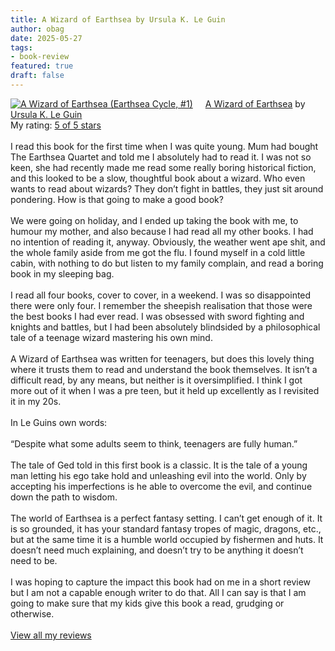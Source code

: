 ```yaml
---
title: A Wizard of Earthsea by Ursula K. Le Guin
author: obag
date: 2025-05-27
tags:
- book-review
featured: true
draft: false 
---
```


<a href="https://www.goodreads.com/book/show/13642.A_Wizard_of_Earthsea" style="float: left; padding-right: 20px"><img border="0" alt="A Wizard of Earthsea (Earthsea Cycle, #1)" src="https://i.gr-assets.com/images/S/compressed.photo.goodreads.com/books/1353424536l/13642._SX98_.jpg" /></a><a href="https://www.goodreads.com/book/show/13642.A_Wizard_of_Earthsea">A Wizard of Earthsea</a> by <a href="https://www.goodreads.com/author/show/874602.Ursula_K_Le_Guin">Ursula K. Le Guin</a><br/>
My rating: <a href="https://www.goodreads.com/review/show/7594509865">5 of 5 stars</a><br /><br />
I read this book for the first time when I was quite young. Mum had bought The Earthsea Quartet and told me I absolutely had to read it. I was not so keen, she had recently made me read some really boring historical fiction, and this looked to be a slow, thoughtful book about a wizard. Who even wants to read about wizards? They don’t fight in battles, they just sit around pondering. How is that going to make a good book?<br /><br />We were going on holiday, and I ended up taking the book with me, to humour my mother, and also because I had read all my other books. I had no intention of reading it, anyway. Obviously, the weather went ape shit, and the whole family aside from me got the flu. I found myself in a cold little cabin, with nothing to do but listen to my family complain, and read a boring book in my sleeping bag.<br /><br />I read all four books, cover to cover, in a weekend. I was so disappointed there were only four. I remember the sheepish realisation that those were the best books I had ever read. I was obsessed with sword fighting and knights and battles, but I had been absolutely blindsided by a philosophical tale of a teenage wizard mastering his own mind.<br /><br />A Wizard of Earthsea was written for teenagers, but does this lovely thing where it trusts them to read and understand the book themselves. It isn’t a difficult read, by any means, but neither is it oversimplified. I think I got more out of it when I was a pre teen, but it held up excellently as I revisited it in my 20s.<br /><br />In Le Guins own words:<br /><br />“Despite what some adults seem to think, teenagers are fully human.”<br /><br />The tale of Ged told in this first book is a classic. It is the tale of a young man letting his ego take hold and unleashing evil into the world. Only by accepting his imperfections is he able to overcome the evil, and continue down the path to wisdom.<br /><br />The world of Earthsea is a perfect fantasy setting. I can’t get enough of it. It is so grounded, it has your standard fantasy tropes of magic, dragons, etc., but at the same time it is a humble world occupied by fishermen and huts. It doesn’t need much explaining, and doesn’t try to be anything it doesn’t need to be.<br /><br />I was hoping to capture the impact this book had on me in a short review but I am not a capable enough writer to do that. All I can say is that I am going to make sure that my kids give this book a read, grudging or otherwise.
<br/><br/>
<a href="https://www.goodreads.com/review/list/189775425-obag">View all my reviews</a>

